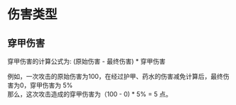 # 伤害类型

## 穿甲伤害

穿甲伤害的计算公式为: (原始伤害 - 最终伤害) * 穿甲伤害

例如，一次攻击的原始伤害为100，在经过护甲、药水的伤害减免计算后，最终伤害为0，穿甲伤害为 5%  
那么，这次攻击造成的穿甲伤害为（100 - 0) * 5% = 5 点。
